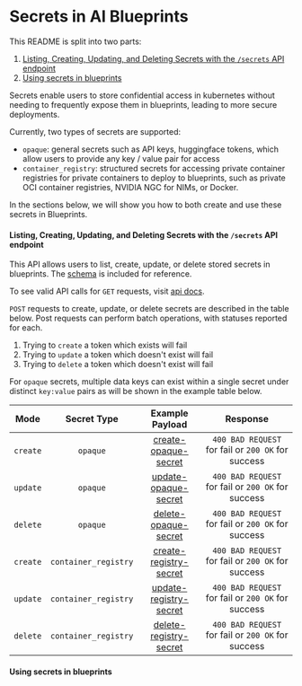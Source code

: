 # Secrets in AI Blueprints

This README is split into two parts:

  1. [Listing, Creating, Updating, and Deleting Secrets with the `/secrets` API endpoint](./README.md#listing-creating-updating-and-deleting-secrets-with-the-secrets-api-endpoint)
  2. [Using secrets in blueprints](./README.md#using-secrets-in-blueprints)

Secrets enable users to store confidential access in kubernetes without needing to frequently expose them in blueprints, leading to more secure deployments.

 Currently, two types of secrets are supported:

  - `opaque`: general secrets such as API keys, huggingface tokens, which allow users to provide any key / value pair for access
  - `container_registry`: structured secrets for accessing private container registries for private containers to deploy to blueprints, such as private OCI container registries, NVIDIA NGC for NIMs, or Docker.

In the sections below, we will show you how to both create and use these secrets in Blueprints.

#### Listing, Creating, Updating, and Deleting Secrets with the `/secrets` API endpoint

This API allows users to list, create, update, or delete stored secrets in blueprints. The [schema](./secrest_schema.json) is included for reference.

To see valid API calls for `GET` requests, visit [api docs](../../api_documentation.md#list-all-secrets).

`POST` requests to create, update, or delete secrets are described in the table below. Post requests can perform batch operations, with statuses reported for each.

1. Trying to `create` a token which exists will fail
2. Trying to `update` a token which doesn't exist will fail
3. Trying to `delete` a token which doesn't exist will fail

For `opaque` secrets, multiple data keys can exist within a single secret under distinct `key:value` pairs as will be shown in the example table below.

| Mode   | Secret Type   | Example Payload | Response |
| :--:   | :---------:   | :-------------: | :------: |
| `create` | `opaque`    | [create-opaque-secret](./example_opaque_create.json) | `400 BAD REQUEST` for fail or `200 OK` for success |
| `update` | `opaque`    | [update-opaque-secret](./example_opaque_update.json) | `400 BAD REQUEST` for fail or `200 OK` for success |
| `delete` | `opaque`    | [delete-opaque-secret](./example_opaque_delete.json) | `400 BAD REQUEST` for fail or `200 OK` for success |
| `create` | `container_registry` | [create-registry-secret](./example_registry_create.json) | `400 BAD REQUEST` for fail or `200 OK` for success |
| `update` | `container_registry` | [update-registry-secret](./example_registry_update.json) | `400 BAD REQUEST` for fail or `200 OK` for success |
| `delete` | `container_registry` | [delete-registry-secret](./example_registry_delete.json) | `400 BAD REQUEST` for fail or `200 OK` for success |





#### Using secrets in blueprints